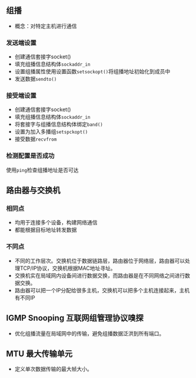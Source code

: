 ## 组播
- 概念：对特定主机进行通信
### 发送端设置
- 创建通信套接字socket()
- 填充组播信息结构体`sockaddr_in`
- 设置组播属性使用设置函数`setsockopt()`将组播地址初始化到成员中
- 发送数据`sendto()`
### 接受端设置
- 创建通信套接字socket()
- 填充组播信息结构体`sockaddr_in`
- 将套接字与组播信息结构体绑定`band()`
- 设置为加入多播组`setspckopt()`
- 接受数据`recvfrom`
### 检测配置是否成功
使用`ping`检查组播地址是否可达
## 路由器与交换机
### 相同点
- 均用于连接多个设备，构建网络通信
- 都能根据目标地址转发数据
### 不同点
- 不同的工作层次。交换机位于数据链路层，路由器位于网络层，路由器可以处理TCP/IP协议，交换机根据MAC地址寻址。
- 交换机实在局域网内设备间进行数据交换，而路由器是在不同网络之间进行数据交换。
- 路由器可以把一个IP分配给很多主机，交换机可以把多个主机连接起来，主机有不同IP

## IGMP Snooping 互联网组管理协议嗅探
- 优化组播流量在局域网中的传输，避免组播数据泛洪到所有端口。
## MTU 最大传输单元
- 定义单次数据传输的最大帧大小。